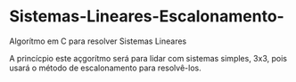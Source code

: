 # Sistemas-Lineares-Escalonamento-
Algorítmo em C para resolver Sistemas Lineares


A princícpio  este açgorítmo será para lidar com sistemas simples, 3x3, pois usará o método de escalonamento para resolvê-los.
